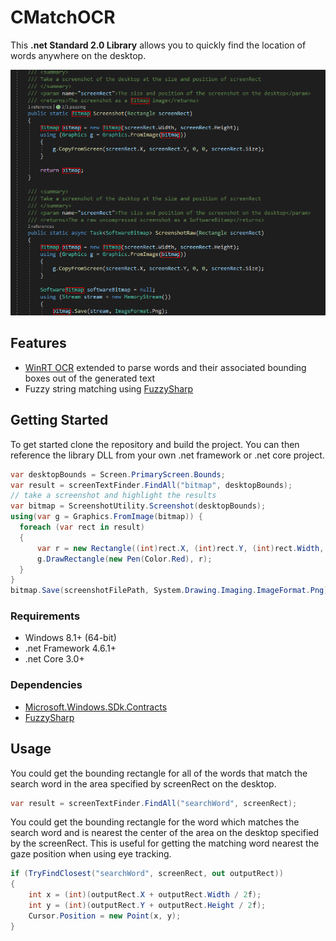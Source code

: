 ﻿# CMatchOCR

This **.net Standard 2.0 Library** allows you to quickly find the location of words anywhere on the desktop. 

![screenshot](images/TestScreenshot.png)

## Features
* [WinRT OCR](https://docs.microsoft.com/en-us/uwp/api/windows.media.ocr.ocrresult?view=winrt-19041) extended to parse words and their associated
 bounding boxes out of the generated text 
* Fuzzy string matching using [FuzzySharp](https://github.com/JakeBayer/FuzzySharp)

## Getting Started
To get started clone the repository and build the project. You can then reference the library DLL from your own .net framework
or .net core project.

```c#
var desktopBounds = Screen.PrimaryScreen.Bounds;
var result = screenTextFinder.FindAll("bitmap", desktopBounds);
// take a screenshot and highlight the results
var bitmap = ScreenshotUtility.Screenshot(desktopBounds);
using(var g = Graphics.FromImage(bitmap)) {
  foreach (var rect in result)
  {
      var r = new Rectangle((int)rect.X, (int)rect.Y, (int)rect.Width, (int)rect.Height);
      g.DrawRectangle(new Pen(Color.Red), r);
  }
}
bitmap.Save(screenshotFilePath, System.Drawing.Imaging.ImageFormat.Png);
```

### Requirements
* Windows 8.1+ (64-bit)
* .net Framework 4.6.1+
* .net Core 3.0+

### Dependencies
* [Microsoft.Windows.SDk.Contracts](https://www.nuget.org/packages/Microsoft.Windows.SDK.Contracts)
* [FuzzySharp](https://github.com/JakeBayer/FuzzySharp)

## Usage
You could get the bounding rectangle for all of the words that match the search word in the area specified by screenRect
on the desktop.
```c#
var result = screenTextFinder.FindAll("searchWord", screenRect);
```
You could get the bounding rectangle for the word which matches the search word and is nearest the center of the area on the 
desktop specified by the screenRect. This is useful for getting the matching word nearest the gaze position when using eye tracking. 
```c#
if (TryFindClosest("searchWord", screenRect, out outputRect))
{
    int x = (int)(outputRect.X + outputRect.Width / 2f);
    int y = (int)(outputRect.Y + outputRect.Height / 2f);
    Cursor.Position = new Point(x, y);
}
```

